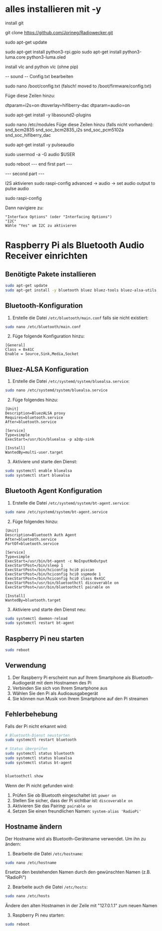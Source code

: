 # alles installieren mit -y

install git 

git clone https://github.com/Jorineg/Radiowecker.git

sudo apt-get update

sudo apt-get install python3-rpi.gpio
sudo apt-get install python3-luma.core python3-luma.oled


install vlc and python vlc (ohne pip)

-- sound --
    Config.txt bearbeiten

sudo nano /boot/config.txt (falsch! moved to /boot/firmware/config.txt)

Füge diese Zeilen hinzu:

dtparam=i2s=on
dtoverlay=hifiberry-dac
dtparam=audio=on

sudo apt-get install -y libasound2-plugins

sudo nano /etc/modules
Füge diese Zeilen hinzu (falls nicht vorhanden):
snd_bcm2835
snd_soc_bcm2835_i2s
snd_soc_pcm5102a
snd_soc_hifiberry_dac


sudo apt-get install -y pulseaudio

sudo usermod -a -G audio $USER

sudo reboot
--- end first part ---



--- second part ---

I2S aktivieren
sudo raspi-config
advanced -> audio -> set audio output to pulse audio

sudo raspi-config

Dann navigiere zu:

    "Interface Options" (oder "Interfacing Options")
    "I2C"
    Wähle "Yes" um I2C zu aktivieren


# Raspberry Pi als Bluetooth Audio Receiver einrichten

## Benötigte Pakete installieren

```bash
sudo apt-get update
sudo apt-get install -y bluetooth bluez bluez-tools bluez-alsa-utils
```

## Bluetooth-Konfiguration

1. Erstelle die Datei `/etc/bluetooth/main.conf` falls sie nicht existiert:
```bash
sudo nano /etc/bluetooth/main.conf
```

2. Füge folgende Konfiguration hinzu:
```
[General]
Class = 0x41C
Enable = Source,Sink,Media,Socket
```

## Bluez-ALSA Konfiguration

1. Erstelle die Datei `/etc/systemd/system/bluealsa.service`:
```bash
sudo nano /etc/systemd/system/bluealsa.service
```

2. Füge folgendes hinzu:
```
[Unit]
Description=BluezALSA proxy
Requires=bluetooth.service
After=bluetooth.service

[Service]
Type=simple
ExecStart=/usr/bin/bluealsa -p a2dp-sink

[Install]
WantedBy=multi-user.target
```

3. Aktiviere und starte den Dienst:
```bash
sudo systemctl enable bluealsa
sudo systemctl start bluealsa
```

## Bluetooth Agent Konfiguration

1. Erstelle die Datei `/etc/systemd/system/bt-agent.service`:
```bash
sudo nano /etc/systemd/system/bt-agent.service
```

2. Füge folgendes hinzu:
```
[Unit]
Description=Bluetooth Auth Agent
After=bluetooth.service
PartOf=bluetooth.service

[Service]
Type=simple
ExecStart=/usr/bin/bt-agent -c NoInputNoOutput
ExecStartPost=/bin/sleep 1
ExecStartPost=/bin/hciconfig hci0 piscan
ExecStartPost=/bin/hciconfig hci0 sspmode 1
ExecStartPost=/bin/hciconfig hci0 class 0x41C
ExecStartPost=/usr/bin/bluetoothctl discoverable on
ExecStartPost=/usr/bin/bluetoothctl pairable on

[Install]
WantedBy=bluetooth.target
```

3. Aktiviere und starte den Dienst neu:
```bash
sudo systemctl daemon-reload
sudo systemctl restart bt-agent
```

## Raspberry Pi neu starten
```bash
sudo reboot
```

## Verwendung

1. Der Raspberry Pi erscheint nun auf Ihrem Smartphone als Bluetooth-Audiogerät mit dem Hostnamen des Pi
2. Verbinden Sie sich von Ihrem Smartphone aus
3. Wählen Sie den Pi als Audioausgabegerät
4. Sie können nun Musik von Ihrem Smartphone auf den Pi streamen

## Fehlerbehebung

Falls der Pi nicht erkannt wird:
```bash
# Bluetooth-Dienst neustarten
sudo systemctl restart bluetooth

# Status überprüfen
sudo systemctl status bluetooth
sudo systemctl status bluealsa
sudo systemctl status bt-agent


bluetoothctl show
```


Wenn der Pi nicht gefunden wird:
1. Prüfen Sie ob Bluetooth eingeschaltet ist: `power on`
2. Stellen Sie sicher, dass der Pi sichtbar ist: `discoverable on`
3. Aktivieren Sie das Pairing: `pairable on`
4. Setzen Sie einen freundlichen Namen: `system-alias 'RadioPi'`

## Hostname ändern

Der Hostname wird als Bluetooth-Gerätename verwendet. Um ihn zu ändern:

1. Bearbeite die Datei `/etc/hostname`:
```bash
sudo nano /etc/hostname
```
Ersetze den bestehenden Namen durch den gewünschten Namen (z.B. "RadioPi")

2. Bearbeite auch die Datei `/etc/hosts`:
```bash
sudo nano /etc/hosts
```
Ändere den alten Hostnamen in der Zeile mit "127.0.1.1" zum neuen Namen

3. Raspberry Pi neu starten:
```bash
sudo reboot
```
